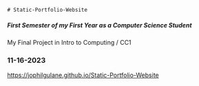     # Static-Portfolio-Website
##### First Semester of my First Year as a Computer Science Student
My Final Project in Intro to Computing / CC1
### 11-16-2023

https://jophilgulane.github.io/Static-Portfolio-Website
